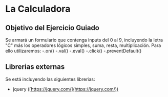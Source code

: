 # La Calculadora

## Objetivo del Ejercicio Guiado

Se armará un formulario que contenga inputs del 0 al 9, incluyendo la letra "C" más los operadores lógicos simples,
suma, resta, multiplicación.
Para ello utilizaremos:
	-.on()
	-.val()
	-.eval()
	-.click()
	-.preventDefault()

## Librerias externas

Se está incluyendo las siguientes librerias:
- jquery ([https://jquery.com/](https://jquery.com/))

